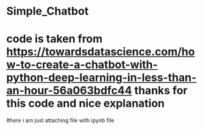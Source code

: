 # Simple_Chatbot 
# code is taken from https://towardsdatascience.com/how-to-create-a-chatbot-with-python-deep-learning-in-less-than-an-hour-56a063bdfc44 thanks for this code and nice explanation
#here i am just attaching file with ipynb file
